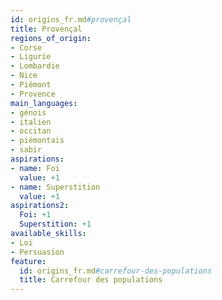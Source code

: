 ```yaml
---
id: origins_fr.md#provençal
title: Provençal
regions_of_origin:
- Corse
- Ligurie
- Lombardie
- Nice
- Piémont
- Provence
main_languages:
- génois
- italien
- occitan
- piémontais
- sabir
aspirations:
- name: Foi
  value: +1
- name: Superstition
  value: +1
aspirations2:
  Foi: +1
  Superstition: +1
available_skills:
- Loi
- Persuasion
feature:
  id: origins_fr.md#carrefour-des-populations
  title: Carrefour des populations
---
```


